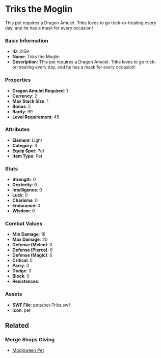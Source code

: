 # Triks the Moglin

This pet requires a Dragon Amulet. Triks loves to go trick-or-treating every day, and he has a mask for every occasion!

### Basic Information

- **ID**: 3159
- **Name**: Triks the Moglin
- **Description**: This pet requires a Dragon Amulet. Triks loves to go trick-or-treating every day, and he has a mask for every occasion!

### Properties

- **Dragon Amulet Required**: 1
- **Currency**: 2
- **Max Stack Size**: 1
- **Bonus**: 5
- **Rarity**: 99
- **Level Requirement**: 45

### Attributes

- **Element**: Light
- **Category**: 3
- **Equip Spot**: Pet
- **Item Type**: Pet

### Stats

- **Strength**: 0
- **Dexterity**: 0
- **Intelligence**: 0
- **Luck**: 0
- **Charisma**: 0
- **Endurance**: 0
- **Wisdom**: 0

### Combat Values

- **Min Damage**: 16
- **Max Damage**: 20
- **Defense (Melee)**: 0
- **Defense (Pierce)**: 0
- **Defense (Magic)**: 0
- **Critical**: 5
- **Parry**: 0
- **Dodge**: 0
- **Block**: 0
- **Resistances**: 

### Assets

- **SWF File**: pets/pet-Triks.swf
- **Icon**: pet

## Related

### Merge Shops Giving

- [Mogloween Pet](../merge-shops/59-mogloween-pet.md)

